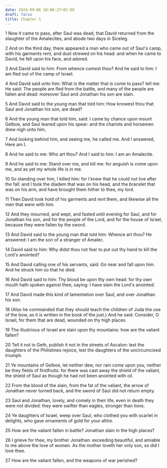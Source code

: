 ```yaml
---
date: 2024-09-06 20:00:27+02:00
draft: false
title: Chapter 1
---
```




1 Now it came to pass, after Saul was dead, that David returned from the slaughter of the Amalecites, and abode two days in Siceleg.

2 And on the third day, there appeared a man who came out of Saul's camp, with his garments rent, and dust strewed on his head: and when he came to David, he fell upon his face, and adored.

3 And David said to him: From whence comest thou? And he said to him: I am fled out of the camp of Israel.

4 And David said unto him: What is the matter that is come to pass? tell me: He said: The people are fled from the battle, and many of the people are fallen and dead: moreover Saul and Jonathan his son are slain.

5 And David said to the young man that told him: How knowest thou that Saul and Jonathan his son, are dead?

6 And the young man that told him, said: I came by chance upon mount Gelboe, and Saul leaned upon his spear: and the chariots and horsemen drew nigh unto him,

7 And looking behind him, and seeing me, he called me. And I answered, Here am I.

8 And he said to me: Who art thou? And I said to him: I am an Amalecite.

9 And he said to me: Stand over me, and kill me: for anguish is come upon me, and as yet my whole life is in me.

10 So standing over him, I killed him: for I knew that he could not live after the fall: and I took the diadem that was on his head, and the bracelet that was on his arm, and have brought them hither to thee, my lord.

11 Then David took hold of his garments and rent them, and likewise all the men that were with him.

12 And they mourned, and wept, and fasted until evening for Saul, and for Jonathan his son, and for the people of the Lord, and for the house of Israel, because they were fallen by the sword.

13 And David said to the young man that told him: Whence art thou? He answered: I am the son of a stranger of Amalec.

14 David said to him: Why didst thou not fear to put out thy hand to kill the Lord's anointed?

15 And David calling one of his servants, said: Go near and fall upon him. And he struck him so that he died.

16 And David said to him: Thy blood be upon thy own head: for thy own mouth hath spoken against thee, saying: I have slain the Lord's anointed.

17 And David made this kind of lamentation over Saul, and over Jonathan his son.

18 (Also he commanded that they should teach the children of Juda the use of the bow, as it is written in the book of the just.) And he said: Consider, O Israel, for them that are dead, wounded on thy high places.

19 The illustrious of Israel are slain upon thy mountains: how are the valiant fallen?

20 Tell it not in Geth, publish it not in the streets of Ascalon: lest the daughters of the Philistines rejoice, lest the daughters of the uncircumcised triumph.

21 Ye mountains of Gelboe, let neither dew, nor rain come upon you, neither be they fields of firstfruits: for there was cast away the shield of the valiant, the shield of Saul as though he had not been anointed with oil.

22 From the blood of the slain, from the fat of the valiant, the arrow of Jonathan never turned back, and the sword of Saul did not return empty.

23 Saul and Jonathan, lovely, and comely in their life, even in death they were not divided: they were swifter than eagles, stronger than lions.

24 Ye daughters of Israel, weep over Saul, who clothed you with scarlet in delights, who gave ornaments of gold for your attire.

25 How are the valiant fallen in battle? Jonathan slain in the high places?

26 I grieve for thee, my brother Jonathan: exceeding beautiful, and amiable to me above the love of women. As the mother loveth her only son, so did I love thee.

27 How are the valiant fallen, and the weapons of war perished?

